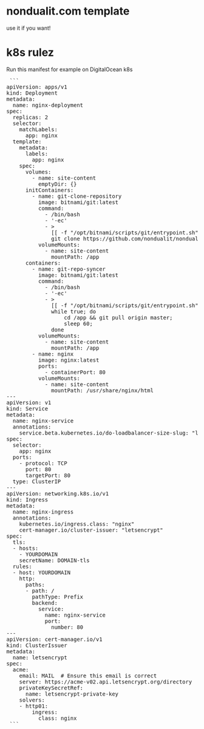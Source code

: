 # nondualit.com template
use it if you want!

# k8s rulez

Run this manifest for example on DigitalOcean k8s 

<pre> ```
apiVersion: apps/v1
kind: Deployment
metadata:
  name: nginx-deployment
spec:
  replicas: 2
  selector:
    matchLabels:
      app: nginx
  template:
    metadata:
      labels:
        app: nginx
    spec:
      volumes:
        - name: site-content
          emptyDir: {}
      initContainers:
        - name: git-clone-repository
          image: bitnami/git:latest
          command:
            - /bin/bash
            - '-ec'
            - >
              [[ -f "/opt/bitnami/scripts/git/entrypoint.sh" ]] && source "/opt/bitnami/scripts/git/entrypoint.sh";
              git clone https://github.com/nondualit/nondualit.com.git --branch master /app
          volumeMounts:
            - name: site-content
              mountPath: /app
      containers:
        - name: git-repo-syncer
          image: bitnami/git:latest
          command:
            - /bin/bash
            - '-ec'
            - >
              [[ -f "/opt/bitnami/scripts/git/entrypoint.sh" ]] && source "/opt/bitnami/scripts/git/entrypoint.sh";
              while true; do
                  cd /app && git pull origin master;
                  sleep 60;
              done
          volumeMounts:
            - name: site-content
              mountPath: /app
        - name: nginx
          image: nginx:latest
          ports:
            - containerPort: 80
          volumeMounts:
            - name: site-content
              mountPath: /usr/share/nginx/html
---
apiVersion: v1
kind: Service
metadata:
  name: nginx-service
  annotations:
    service.beta.kubernetes.io/do-loadbalancer-size-slug: "lb-small"
spec:
  selector:
    app: nginx
  ports:
    - protocol: TCP
      port: 80
      targetPort: 80
  type: ClusterIP
---
apiVersion: networking.k8s.io/v1
kind: Ingress
metadata:
  name: nginx-ingress
  annotations:
    kubernetes.io/ingress.class: "nginx"
    cert-manager.io/cluster-issuer: "letsencrypt"
spec:
  tls:
  - hosts:
    - YOURDOMAIN
    secretName: DOMAIN-tls
  rules:
  - host: YOURDOMAIN
    http:
      paths:
      - path: /
        pathType: Prefix
        backend:
          service:
            name: nginx-service
            port:
              number: 80
---
apiVersion: cert-manager.io/v1
kind: ClusterIssuer
metadata:
  name: letsencrypt
spec:
  acme:
    email: MAIL  # Ensure this email is correct
    server: https://acme-v02.api.letsencrypt.org/directory
    privateKeySecretRef:
      name: letsencrypt-private-key
    solvers:
    - http01:
        ingress:
          class: nginx
 ``` </pre>
